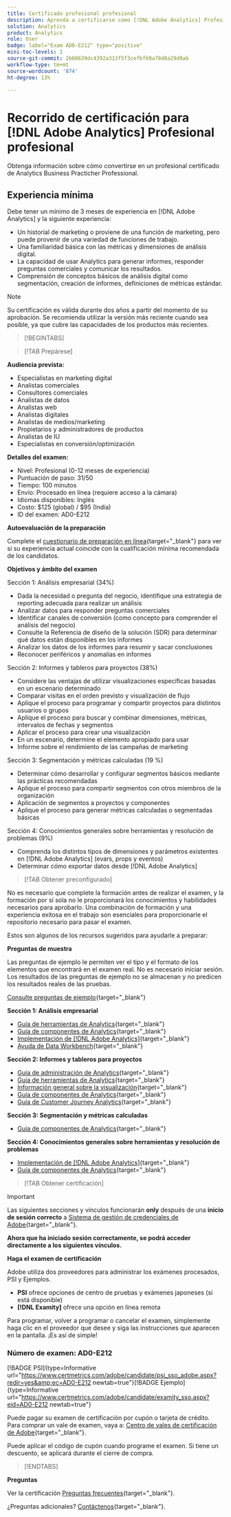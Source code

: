 ```yaml
---
title: Certificado profesional profesional
description: Aprenda a certificarse como [!DNL Adobe Analytics] Profesional profesional de negocios.
solution: Analytics
product: Analytics
role: User
badge: label="Exam AD0-E212" type="positive"
mini-toc-levels: 1
source-git-commit: 2b08639dc4392a313f5f3cefbf69a78d8a29d0ab
workflow-type: tm+mt
source-wordcount: '874'
ht-degree: 13%

---
```


# Recorrido de certificación para [!DNL Adobe Analytics] Profesional profesional

Obtenga información sobre cómo convertirse en un profesional certificado de Analytics Business Practicher Professional.

## Experiencia mínima

Debe tener un mínimo de 3 meses de experiencia en [!DNL Adobe Analytics] y la siguiente experiencia:

* Un historial de marketing o proviene de una función de marketing, pero puede provenir de una variedad de funciones de trabajo.
* Una familiaridad básica con las métricas y dimensiones de análisis digital.
* La capacidad de usar Analytics para generar informes, responder preguntas comerciales y comunicar los resultados.
* Comprensión de conceptos básicos de análisis digital como segmentación, creación de informes, definiciones de métricas estándar.

>[!NOTE]
>
>Su certificación es válida durante dos años a partir del momento de su aprobación. Se recomienda utilizar la versión más reciente cuando sea posible, ya que cubre las capacidades de los productos más recientes.

>[!BEGINTABS]

>[!TAB Prepárese]

**Audiencia prevista:**

* Especialistas en marketing digital
* Analistas comerciales
* Consultores comerciales
* Analistas de datos
* Analistas web
* Analistas digitales
* Analistas de medios/marketing
* Propietarios y administradores de productos
* Analistas de IU
* Especialistas en conversión/optimización

**Detalles del examen:**

* Nivel: Profesional (0-12 meses de experiencia)
* Puntuación de paso: 31/50
* Tiempo: 100 minutos
* Envío: Procesado en línea (requiere acceso a la cámara)
* Idiomas disponibles: Inglés
* Costo: $125 (global) / $95 (India)
* ID del examen: AD0-E212

**Autoevaluación de la preparación**

Complete el [cuestionario de preparación en línea](https://scorpion.caveon.com/launchpad/ad-q-e129-readiness-questionnaire-for-adobe-aem-assets-developer-professional-exam-copy-w9tako/ad-q-e212-readiness-questionnaire-for-adobe-analytics-business-practitioner-professional-exam){target="_blank"} para ver si su experiencia actual coincide con la cualificación mínima recomendada de los candidatos.

**Objetivos y ámbito del examen**

Sección 1: Análisis empresarial (34%)

* Dada la necesidad o pregunta del negocio, identifique una estrategia de reporting adecuada para realizar un análisis
* Analizar datos para responder preguntas comerciales
* Identificar canales de conversión (como concepto para comprender el análisis del negocio)
* Consulte la Referencia de diseño de la solución (SDR) para determinar qué datos están disponibles en los informes
* Analizar los datos de los informes para resumir y sacar conclusiones
* Reconocer periféricos y anomalías en informes

Sección 2: Informes y tableros para proyectos (38%)

* Considere las ventajas de utilizar visualizaciones específicas basadas en un escenario determinado
* Comparar visitas en el orden previsto y visualización de flujo
* Aplique el proceso para programar y compartir proyectos para distintos usuarios o grupos
* Aplique el proceso para buscar y combinar dimensiones, métricas, intervalos de fechas y segmentos
* Aplicar el proceso para crear una visualización
* En un escenario, determine el elemento apropiado para usar
* Informe sobre el rendimiento de las campañas de marketing

Sección 3: Segmentación y métricas calculadas (19 %)

* Determinar cómo desarrollar y configurar segmentos básicos mediante las prácticas recomendadas
* Aplique el proceso para compartir segmentos con otros miembros de la organización
* Aplicación de segmentos a proyectos y componentes
* Aplique el proceso para generar métricas calculadas o segmentadas básicas

Sección 4: Conocimientos generales sobre herramientas y resolución de problemas (9%)

* Comprenda los distintos tipos de dimensiones y parámetros existentes en [!DNL Adobe Analytics] (evars, props y eventos)
* Determinar cómo exportar datos desde [!DNL Adobe Analytics]

>[!TAB Obtener preconfigurado]

No es necesario que complete la formación antes de realizar el examen, y la formación por sí sola no le proporcionará los conocimientos y habilidades necesarios para aprobarlo. Una combinación de formación y una experiencia exitosa en el trabajo son esenciales para proporcionarle el repositorio necesario para pasar el examen.

Estos son algunos de los recursos sugeridos para ayudarle a preparar:

**Preguntas de muestra**

Las preguntas de ejemplo le permiten ver el tipo y el formato de los elementos que encontrará en el examen real. No es necesario iniciar sesión. Los resultados de las preguntas de ejemplo no se almacenan y no predicen los resultados reales de las pruebas.

[Consulte preguntas de ejemplo](https://scorpion.caveon.com/launchpad/ad0-e212-adobe-analytics-business-practitioner-professional-copy-th4xdu){target="_blank"}

**Sección 1: Análisis empresarial**

* [Guía de herramientas de Analytics](https://experienceleague.adobe.com/docs/analytics/analyze/home.html?lang=es){target="_blank"}
* [Guía de componentes de Analytics](https://experienceleague.adobe.com/docs/analytics/components/home.html?lang=es){target="_blank"}
* [Implementación de  [!DNL Adobe Analytics]](https://experienceleague.adobe.com/docs/analytics/implementation/home.html?lang=es){target="_blank"}
* [Ayuda de Data Workbench](https://experienceleague.adobe.com/docs/data-workbench/using/home.html?lang=es){target="_blank"}

**Sección 2: Informes y tableros para proyectos**

* [Guía de administración de Analytics](https://experienceleague.adobe.com/docs/analytics/admin/home.html?lang=es){target="_blank"}
* [Guía de herramientas de Analytics](https://experienceleague.adobe.com/docs/analytics/analyze/home.html?lang=es){target="_blank"}
* [Información general sobre la visualización](https://experienceleague.adobe.com/docs/analytics/analyze/analysis-workspace/visualizations/freeform-analysis-visualizations.html?lang=en#quick-viz){target="_blank"}
* [Guía de componentes de Analytics](https://experienceleague.adobe.com/docs/analytics/components/home.html?lang=es){target="_blank"}
* [Guía de Customer Journey Analytics](https://experienceleague.adobe.com/docs/analytics-platform/using/cja-landing.html?lang=es){target="_blank"}

**Sección 3: Segmentación y métricas calculadas**

* [Guía de componentes de Analytics](https://experienceleague.adobe.com/docs/analytics/components/home.html?lang=es){target="_blank"}

**Sección 4: Conocimientos generales sobre herramientas y resolución de problemas**

* [Implementación de  [!DNL Adobe Analytics]](https://experienceleague.adobe.com/docs/analytics/implementation/home.html?lang=es){target="_blank"}
* [Guía de componentes de Analytics](https://experienceleague.adobe.com/docs/analytics/components/home.html?lang=es){target="_blank"}

>[!TAB Obtener certificación]

>[!IMPORTANT]
>
>Las siguientes secciones y vínculos funcionarán **only**  después de una **inicio de sesión correcto** a [Sistema de gestión de credenciales de Adobe](http://www.certmetrics.com/adobe){target="_blank"}.


**Ahora que ha iniciado sesión correctamente, se podrá acceder directamente a los siguientes vínculos.**

**Haga el examen de certificación**

Adobe utiliza dos proveedores para administrar los exámenes procesados, PSI y Ejemplos.

* **PSI** ofrece opciones de centro de pruebas y exámenes japoneses (si está disponible)
* **[!DNL Examity]** ofrece una opción en línea remota

Para programar, volver a programar o cancelar el examen, simplemente haga clic en el proveedor que desee y siga las instrucciones que aparecen en la pantalla. ¡Es así de simple!

### Número de examen: AD0-E212

[!BADGE PSI]{type=Informative url="https://www.certmetrics.com/adobe/candidate/psi_sso_adobe.aspx?redir=yes&amp;ec=AD0-E212 newtab=true"}[!BADGE Ejemplo]{type=Informative url="https://www.certmetrics.com/adobe/candidate/examity_sso.aspx?eid=AD0-E212 newtab=true"}

Puede pagar su examen de certificación por cupón o tarjeta de crédito. Para comprar un vale de examen, vaya a: [Centro de vales de certificación de Adobe](https://market.xvoucher.com/adobe/global){target="_blank"}.

Puede aplicar el código de cupón cuando programe el examen. Si tiene un descuento, se aplicará durante el cierre de compra.

>[!ENDTABS]

**Preguntas**

Ver la certificación [Preguntas frecuentes](https://experienceleague.adobe.com/docs/certification/certification/faq.html?lang=en){target="_blank"}.

¿Preguntas adicionales? [Contáctenos](mailto:certif@adobe.com){target="_blank"}.
